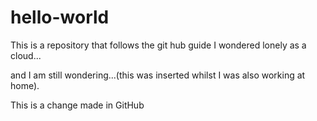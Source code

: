 # hello-world
This is a repository that follows the git hub guide
I wondered lonely as a cloud...

and I am still wondering...(this was inserted whilst I was also working at home).


This is a change made in GitHub
